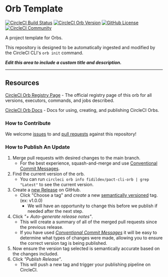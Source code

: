 # Orb Template


[![CircleCI Build Status](https://circleci.com/gh/fidildev/pact-cli-orb.svg?style=shield "CircleCI Build Status")](https://circleci.com/gh/fidildev/pact-cli-orb) [![CircleCI Orb Version](https://badges.circleci.com/orbs/fidildev/pact-cli-orb.svg)](https://circleci.com/developer/orbs/orb/fidildev/pact-cli-orb) [![GitHub License](https://img.shields.io/badge/license-MIT-lightgrey.svg)](https://raw.githubusercontent.com/fidildev/pact-cli-orb/master/LICENSE) [![CircleCI Community](https://img.shields.io/badge/community-CircleCI%20Discuss-343434.svg)](https://discuss.circleci.com/c/ecosystem/orbs)



A project template for Orbs.

This repository is designed to be automatically ingested and modified by the CircleCI CLI's `orb init` command.

_**Edit this area to include a custom title and description.**_

---

## Resources

[CircleCI Orb Registry Page](https://circleci.com/developer/orbs/orb/fidildev/pact-cli-orb) - The official registry page of this orb for all versions, executors, commands, and jobs described.

[CircleCI Orb Docs](https://circleci.com/docs/orb-intro/#section=configuration) - Docs for using, creating, and publishing CircleCI Orbs.

### How to Contribute

We welcome [issues](https://github.com/fidildev/pact-cli-orb/issues) to and [pull requests](https://github.com/fidildev/pact-cli-orb/pulls) against this repository!

### How to Publish An Update
1. Merge pull requests with desired changes to the main branch.
    - For the best experience, squash-and-merge and use [Conventional Commit Messages](https://conventionalcommits.org/).
2. Find the current version of the orb.
    - You can run `circleci orb info fidildev/pact-cli-orb | grep "Latest"` to see the current version.
3. Create a [new Release](https://github.com/fidildev/pact-cli-orb/releases/new) on GitHub.
    - Click "Choose a tag" and _create_ a new [semantically versioned](http://semver.org/) tag. (ex: v1.0.0)
      - We will have an opportunity to change this before we publish if needed after the next step.
4.  Click _"+ Auto-generate release notes"_.
    - This will create a summary of all of the merged pull requests since the previous release.
    - If you have used _[Conventional Commit Messages](https://conventionalcommits.org/)_ it will be easy to determine what types of changes were made, allowing you to ensure the correct version tag is being published.
5. Now ensure the version tag selected is semantically accurate based on the changes included.
6. Click _"Publish Release"_.
    - This will push a new tag and trigger your publishing pipeline on CircleCI.